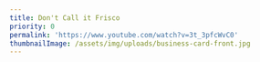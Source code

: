 ```yaml
---
title: Don't Call it Frisco
priority: 0
permalink: 'https://www.youtube.com/watch?v=3t_3pfcWvC0'
thumbnailImage: /assets/img/uploads/business-card-front.jpg
---
```


